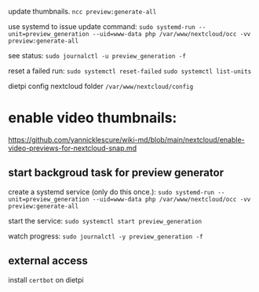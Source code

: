 update thumbnails. `ncc preview:generate-all`

use systemd to issue update command:
`sudo systemd-run --unit=preview_generation --uid=www-data php /var/www/nextcloud/occ -vv preview:generate-all`

see status:
`sudo journalctl -u preview_generation -f`

reset a failed run:
`sudo systemctl reset-failed`
`sudo systemctl list-units`

dietpi config nextcloud folder
`/var/www/nextcloud/config`


# enable video thumbnails:

https://github.com/yannicklescure/wiki-md/blob/main/nextcloud/enable-video-previews-for-nextcloud-snap.md

## start backgroud task for preview generator

create a systemd service (only do this once.):
`sudo systemd-run --unit=preview_generation --uid=www-data php /var/www/nextcloud/occ -vv preview:generate-all`

start the service:
`sudo systemctl start preview_generation`

watch progress:
`sudo journalctl -y preview_generation -f`


## external access

install `certbot` on dietpi

